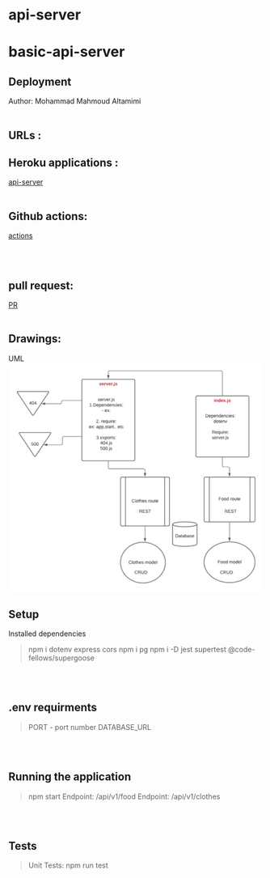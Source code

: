 # api-server

# basic-api-server

## Deployment
Author: Mohammad Mahmoud Altamimi
<br/>
<br/>

## URLs :

## Heroku applications :

[api-server]()
<br/>
<br/>

## Github actions:
[actions](https://github.com/MohammadAltamimi98/sql-app/actions)

<br/>
<br/>

## pull request:
[PR]()
<br/>
<br/>

## Drawings:
UML
![image](./idk.png)




## Setup
Installed dependencies
> npm i dotenv express cors
>npm i pg
>npm i -D jest supertest @code-fellows/supergoose

<br/>
<br/>

## .env requirments
> PORT - port number
> DATABASE_URL

<br/>
<br/>

## Running the application
> npm start
> Endpoint: /api/v1/food 
> Endpoint: /api/v1/clothes

<br/>
<br/>

## Tests
> Unit Tests: npm run test
